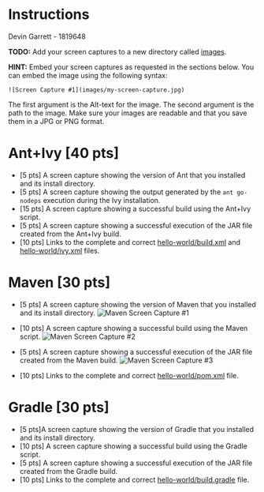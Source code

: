 # Instructions

Devin Garrett - 1819648

**TODO:** Add your screen captures to a new directory called [images](images).

**HINT:** Embed your screen captures as requested in the sections below. You can embed the image using the following syntax:

```
![Screen Capture #1](images/my-screen-capture.jpg)
```

The first argument is the Alt-text for the image. The second argument is the path to the image. Make sure your images are readable and that you save them in a JPG or PNG format.

# Ant+Ivy [40 pts]

- [5 pts] A screen capture showing the version of Ant that you installed and its install directory.
- [5 pts] A screen capture showing the output generated by the `ant go-nodeps` execution during the Ivy installation.
- [15 pts] A screen capture showing a successful build using the Ant+Ivy script.
- [5 pts] A screen capture showing a successful execution of the JAR file created from the Ant+Ivy build.
- [10 pts] Links to the complete and correct [hello-world/build.xml](hello-world/build.xml) and [hello-world/ivy.xml](hello-world/ivy.xml) files.

# Maven [30 pts]

- [5 pts] A screen capture showing the version of Maven that you installed and its install directory.
  ![Maven Screen Capture #1](./images/maven/Screenshot_#1.png)

- [10 pts] A screen capture showing a successful build using the Maven script.
  ![Maven Screen Capture #2](./images/maven/Screenshot_#2.png)

- [5 pts] A screen capture showing a successful execution of the JAR file created from the Maven build.
  ![Maven Screen Capture #3](./images/maven/Screenshot_#3.png)
- [10 pts] Links to the complete and correct [hello-world/pom.xml](hello-world/pom.xml) file.

# Gradle [30 pts]

- [5 pts]A screen capture showing the version of Gradle that you installed and its install directory.
- [10 pts] A screen capture showing a successful build using the Gradle script.
- [5 pts] A screen capture showing a successful execution of the JAR file created from the Gradle build.
- [10 pts] Links to the complete and correct [hello-world/build.gradle](hello-world/build.gradle) file.
